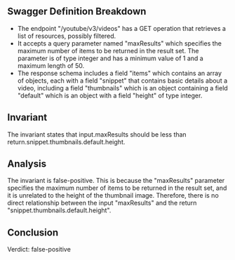 ## Swagger Definition Breakdown
- The endpoint "/youtube/v3/videos" has a GET operation that retrieves a list of resources, possibly filtered.
- It accepts a query parameter named "maxResults" which specifies the maximum number of items to be returned in the result set. The parameter is of type integer and has a minimum value of 1 and a maximum length of 50.
- The response schema includes a field "items" which contains an array of objects, each with a field "snippet" that contains basic details about a video, including a field "thumbnails" which is an object containing a field "default" which is an object with a field "height" of type integer.

## Invariant
The invariant states that input.maxResults should be less than return.snippet.thumbnails.default.height.

## Analysis
The invariant is false-positive. This is because the "maxResults" parameter specifies the maximum number of items to be returned in the result set, and it is unrelated to the height of the thumbnail image. Therefore, there is no direct relationship between the input "maxResults" and the return "snippet.thumbnails.default.height".

## Conclusion
Verdict: false-positive
